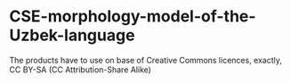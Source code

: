 # CSE-morphology-model-of-the-Uzbek-language
The products have to use on base of Creative Commons licences, exactly, CC BY-SA (CC Attribution-Share Alike)
